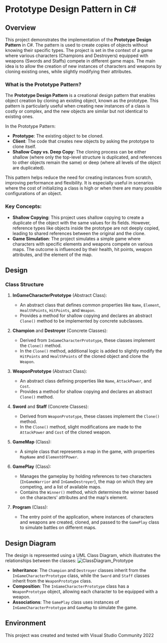 # Prototype Design Pattern in C#

## Overview

This project demonstrates the implementation of the **Prototype Design Pattern** in C#. The pattern is used to create copies of objects without knowing their specific types. The project is set in the context of a game where various characters (Champions and Destroyers) equipped with weapons (Swords and Staffs) compete in different game maps. The main idea is to allow the creation of new instances of characters and weapons by cloning existing ones, while slightly modifying their attributes.

### What is the Prototype Pattern?

The **Prototype Design Pattern** is a creational design pattern that enables object creation by cloning an existing object, known as the prototype. This pattern is particularly useful when creating new instances of a class is costly or complex, and the new objects are similar but not identical to existing ones. 

In the Prototype Pattern:
- **Prototype**: The existing object to be cloned.
- **Client**: The code that creates new objects by asking the prototype to clone itself.
- **Shallow Copy vs. Deep Copy**: The cloning process can be either shallow (where only the top-level structure is duplicated, and references to other objects remain the same) or deep (where all levels of the object are duplicated).

This pattern helps reduce the need for creating instances from scratch, improving performance and flexibility. It is especially useful in scenarios where the cost of initializing a class is high or when there are many possible configurations of an object.

### Key Concepts:

- **Shallow Copying**: This project uses shallow copying to create a duplicate of the object with the same values for its fields. However, reference types like objects inside the prototype are not deeply copied, leading to shared references between the original and the clone.
- **Game Simulation**: The project simulates a simple game where characters with specific elements and weapons compete on various maps. The outcome is influenced by their health, hit points, weapon attributes, and the element of the map.

## Design

### Class Structure

1. **InGameCharacterPrototype** (Abstract Class):
   - An abstract class that defines common properties like `Name`, `Element`, `HealthPoints`, `HitPoints`, and `Weapon`.
   - Provides a method for shallow copying and declares an abstract `Clone()` method to be implemented by concrete subclasses.

2. **Champion** and **Destroyer** (Concrete Classes):
   - Derived from `InGameCharacterPrototype`, these classes implement the `Clone()` method.
   - In the `Clone()` method, additional logic is added to slightly modify the `HitPoints` and `HealthPoints` of the cloned object and clone the `Weapon`.

3. **WeaponPrototype** (Abstract Class):
   - An abstract class defining properties like `Name`, `AttackPower`, and `Cost`.
   - Provides a method for shallow copying and declares an abstract `Clone()` method.

4. **Sword** and **Staff** (Concrete Classes):
   - Derived from `WeaponPrototype`, these classes implement the `Clone()` method.
   - In the `Clone()` method, slight modifications are made to the `AttackPower` and `Cost` of the cloned weapon.

5. **GameMap** (Class):
   - A simple class that represents a map in the game, with properties `MapName` and `ElementOfPower`.

6. **GamePlay** (Class):
   - Manages the gameplay by holding references to two characters (`InGameWarrior` and `InGameDestroyer`), the map on which they are competing, and a list of available maps.
   - Contains the `Winner()` method, which determines the winner based on the characters' attributes and the map's element.

7. **Program** (Class):
   - The entry point of the application, where instances of characters and weapons are created, cloned, and passed to the `GamePlay` class to simulate battles on different maps.

## Design Diagram

The design is represented using a UML Class Diagram, which illustrates the relationships between the classes:
![ClassDiagram_Prototype](https://github.com/user-attachments/assets/44761cac-b6c2-4bea-a290-1421f648803c)


- **Inheritance**: The `Champion` and `Destroyer` classes inherit from the `InGameCharacterPrototype` class, while the `Sword` and `Staff` classes inherit from the `WeaponPrototype` class.
- **Composition**: The `InGameCharacterPrototype` class has a `WeaponPrototype` object, allowing each character to be equipped with a weapon.
- **Associations**: The `GamePlay` class uses instances of `InGameCharacterPrototype` and `GameMap` to simulate the game.


## Environment

This project was created and tested with Visual Studio Community 2022 
